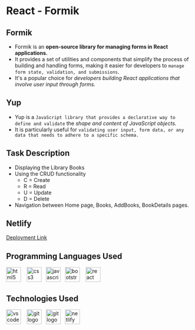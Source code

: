 # React - Formik 

## Formik

 + Formik is an **open-source library for managing forms in React applications.**
 + It provides a set of utilities and components that simplify the process of building and handling forms, making it easier for developers to `manage form state, validation, and submissions`.
 + It's a popular choice for *developers building React applications that involve user input through forms.*
  
## Yup

 + Yup is a `JavaScript library that provides a declarative way to define and validate` the *shape and content of JavaScript objects.*
 +  It is particularly useful for `validating user input, form data, or any data that needs to adhere to a specific schema.`


## Task Description

 + Displaying the Library Books
 + Using the CRUD functionality 
    + C = Create
    + R = Read
    + U = Update
    + D = Delete
  + Navigation between Home page, Books, AddBooks, BookDetails pages.


## Netlify

[Deployment Link](https://library-formik.netlify.app/)


## Programming Languages Used

<div align="left" display="inline">
  <img src="https://cdn.jsdelivr.net/gh/devicons/devicon/icons/html5/html5-original.svg" height="40" alt="html5 logo"  />
  <img width="12" /><img src="https://cdn.jsdelivr.net/gh/devicons/devicon/icons/css3/css3-original.svg" height="40" alt="css3 logo"  /><img width="12" /><img src="https://cdn.jsdelivr.net/gh/devicons/devicon/icons/javascript/javascript-original.svg" height="40" alt="javascript logo"  /><img width="12" /><img src="https://cdn.jsdelivr.net/gh/devicons/devicon/icons/bootstrap/bootstrap-original.svg" height="40" alt="bootstrap logo"  /><img width="12" /> <img src="https://skillicons.dev/icons?i=react" height="40" alt="react logo"  />
</div>

## Technologies Used

<div align="left">
  <img src="https://cdn.simpleicons.org/visualstudiocode/007ACC" height="40" alt="vscode logo"  /><img width="12" /> <img src="https://cdn.simpleicons.org/git/F05032" height="40" alt="git logo"  /><img width="12" /><img src="https://cdn.simpleicons.org/github/007ACC" height="40" alt="git logo"  /><img width="12" /><img src="https://cdn.simpleicons.org/netlify/00C7B7" height="40" alt="netlify logo"  />
</di